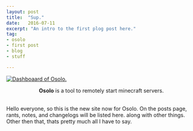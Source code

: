 ```yaml
---
layout: post
title:  "Sup."
date:   2016-07-11
excerpt: "An intro to the first plog post here."
tag:
- osolo
- first post
- blog
- stuff

---
```


<a href="{{ site.url }}/images/osolo_background.png"><img src="{{ site.url }}/images/osolo_background.png" alt="Dashboaard of Osolo."></a>  

<center><b>Osolo</b> is a tool to remotely start minecraft servers. </center><br>
     
 Hello everyone, so this is the new site now for Osolo. On the posts page, rants, notes, and changelogs will be listed here. along with other things. Other then that, thats pretty much all I have to say. 

